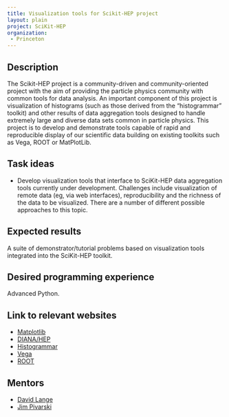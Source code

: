 ```yaml
---
title: Visualization tools for Scikit-HEP project
layout: plain
project: SciKit-HEP
organization: 
 - Princeton
---
```


## Description
The Scikit-HEP project is a community-driven and community-oriented project with the aim of providing the particle physics community with common tools for data analysis. An important component of this project is visualization of histograms (such as those derived from the “histogrammar” toolkit) and other results of data aggregation tools designed to handle extremely large and diverse data sets common in particle physics. This project is to develop and demonstrate tools capable of rapid and reproducible display of our scientific data building on existing toolkits such as Vega, ROOT or MatPlotLib.

## Task ideas
* Develop visualization tools that interface to SciKit-HEP data aggregation tools currently under development. Challenges include visualization of remote data (eg, via web interfaces), reproducibility and the richness of the data to be visualized. There are a number of different possible approaches to this topic.

## Expected results
A suite of demonstrator/tutorial problems based on visualization tools integrated into the SciKit-HEP toolkit.

## Desired programming experience
Advanced Python.

## Link to relevant websites
* [Matplotlib](http://matplotlib.org)
* [DIANA/HEP](http://diana-hep.org)
* [Histogrammar](http://histogrammar.org)
* [Vega](https://vega.github.io/vega/)
* [ROOT](https://root.cern.ch)

## Mentors
* [David Lange](mailto:david.lange@princeton.edu)
* [Jim Pivarski](mailto:pivarski@princeton.edu)
